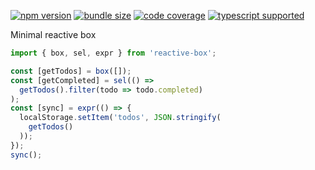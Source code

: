 [![npm version](https://img.shields.io/npm/v/reactive-box?style=flat-square)](https://www.npmjs.com/package/reactive-box) [![bundle size](https://img.shields.io/bundlephobia/minzip/reactive-box?style=flat-square)](https://bundlephobia.com/result?p=reactive-box) [![code coverage](https://img.shields.io/coveralls/github/betula/reactive-box?style=flat-square)](https://coveralls.io/github/betula/reactive-box) [![typescript supported](https://img.shields.io/npm/types/typescript?style=flat-square)](./src/main.d.ts)

Minimal reactive box

```javascript
import { box, sel, expr } from 'reactive-box';

const [getTodos] = box([]);
const [getCompleted] = sel(() =>
  getTodos().filter(todo => todo.completed)
);
const [sync] = expr(() => {
  localStorage.setItem('todos', JSON.stringify(
    getTodos()
  ));
});
sync();

```
